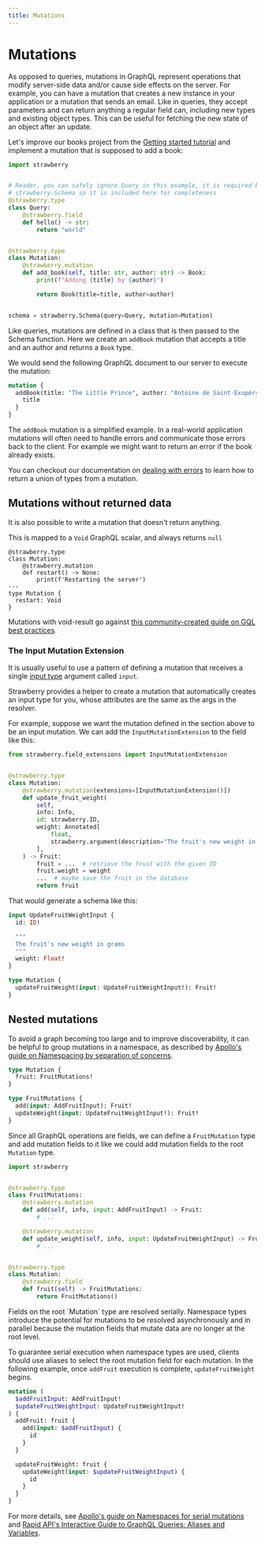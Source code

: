 ```yaml
---
title: Mutations
---
```


# Mutations

As opposed to queries, mutations in GraphQL represent operations that modify
server-side data and/or cause side effects on the server. For example, you can
have a mutation that creates a new instance in your application or a mutation
that sends an email. Like in queries, they accept parameters and can return
anything a regular field can, including new types and existing object types.
This can be useful for fetching the new state of an object after an update.

Let's improve our books project from the [Getting started tutorial](../index.md)
and implement a mutation that is supposed to add a book:

```python
import strawberry


# Reader, you can safely ignore Query in this example, it is required by
# strawberry.Schema so it is included here for completeness
@strawberry.type
class Query:
    @strawberry.field
    def hello() -> str:
        return "world"


@strawberry.type
class Mutation:
    @strawberry.mutation
    def add_book(self, title: str, author: str) -> Book:
        print(f"Adding {title} by {author}")

        return Book(title=title, author=author)


schema = strawberry.Schema(query=Query, mutation=Mutation)
```

Like queries, mutations are defined in a class that is then passed to the Schema
function. Here we create an `addBook` mutation that accepts a title and an
author and returns a `Book` type.

We would send the following GraphQL document to our server to execute the
mutation:

```graphql
mutation {
  addBook(title: "The Little Prince", author: "Antoine de Saint-Exupéry") {
    title
  }
}
```

The `addBook` mutation is a simplified example. In a real-world application
mutations will often need to handle errors and communicate those errors back to
the client. For example we might want to return an error if the book already
exists.

You can checkout our documentation on
[dealing with errors](/docs/guides/errors#expected-errors) to learn how to
return a union of types from a mutation.

## Mutations without returned data

It is also possible to write a mutation that doesn't return anything.

This is mapped to a `Void` GraphQL scalar, and always returns `null`

```python+schema
@strawberry.type
class Mutation:
    @strawberry.mutation
    def restart() -> None:
        print(f'Restarting the server')
---
type Mutation {
  restart: Void
}
```

<Note>

Mutations with void-result go against
[this community-created guide on GQL best practices](https://graphql-rules.com/rules/mutation-payload).

</Note>

### The Input Mutation Extension

It is usually useful to use a pattern of defining a mutation that receives a
single [input type](../types/input-types) argument called `input`.

Strawberry provides a helper to create a mutation that automatically creates an
input type for you, whose attributes are the same as the args in the resolver.

For example, suppose we want the mutation defined in the section above to be an
input mutation. We can add the `InputMutationExtension` to the field like this:

```python
from strawberry.field_extensions import InputMutationExtension


@strawberry.type
class Mutation:
    @strawberry.mutation(extensions=[InputMutationExtension()])
    def update_fruit_weight(
        self,
        info: Info,
        id: strawberry.ID,
        weight: Annotated[
            float,
            strawberry.argument(description="The fruit's new weight in grams"),
        ],
    ) -> Fruit:
        fruit = ...  # retrieve the fruit with the given ID
        fruit.weight = weight
        ...  # maybe save the fruit in the database
        return fruit
```

That would generate a schema like this:

```graphql
input UpdateFruitWeightInput {
  id: ID!

  """
  The fruit's new weight in grams
  """
  weight: Float!
}

type Mutation {
  updateFruitWeight(input: UpdateFruitWeightInput!): Fruit!
}
```

## Nested mutations

To avoid a graph becoming too large and to improve discoverability, it can be
helpful to group mutations in a namespace, as described by
[Apollo's guide on Namespacing by separation of concerns](https://www.apollographql.com/docs/technotes/TN0012-namespacing-by-separation-of-concern/).

```graphql
type Mutation {
  fruit: FruitMutations!
}

type FruitMutations {
  add(input: AddFruitInput): Fruit!
  updateWeight(input: UpdateFruitWeightInput!): Fruit!
}
```

Since all GraphQL operations are fields, we can define a `FruitMutation` type
and add mutation fields to it like we could add mutation fields to the root
`Mutation` type.

```python
import strawberry


@strawberry.type
class FruitMutations:
    @strawberry.mutation
    def add(self, info, input: AddFruitInput) -> Fruit:
        # ...

    @strawberry.mutation
    def update_weight(self, info, input: UpdateFruitWeightInput) -> Fruit:
        # ...


@strawberry.type
class Mutation:
    @strawberry.field
    def fruit(self) -> FruitMutations:
        return FruitMutations()
```

<Note>
Fields on the root `Mutation` type are resolved serially. Namespace types introduce the potential for mutations to be resolved asynchronously and in parallel because the mutation fields that mutate data are no longer at the root level.

To guarantee serial execution when namespace types are used, clients should use
aliases to select the root mutation field for each mutation. In the following
example, once `addFruit` execution is complete, `updateFruitWeight` begins.

```graphql
mutation (
  $addFruitInput: AddFruitInput!
  $updateFruitWeightInput: UpdateFruitWeightInput!
) {
  addFruit: fruit {
    add(input: $addFruitInput) {
      id
    }
  }

  updateFruitWeight: fruit {
    updateWeight(input: $updateFruitWeightInput) {
      id
    }
  }
}
```

For more details, see
[Apollo's guide on Namespaces for serial mutations](https://www.apollographql.com/docs/technotes/TN0012-namespacing-by-separation-of-concern/#namespaces-for-serial-mutations)
and
[Rapid API's Interactive Guide to GraphQL Queries: Aliases and Variables](https://rapidapi.com/guides/graphql-aliases-variables).
</Note>

